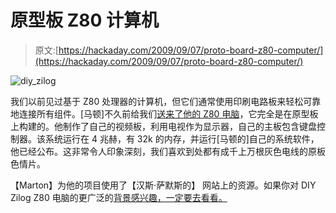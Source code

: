 # 原型板 Z80 计算机

> 原文:[https://hackaday.com/2009/09/07/proto-board-z80-computer/](https://hackaday.com/2009/09/07/proto-board-z80-computer/)

![diy_zilog](../Images/99c492a34f07f4dfc8a5d0910a0f72d7.png "diy_zilog")

我们以前见过基于 Z80 处理器的计算机，但它们通常使用印刷电路板来轻松可靠地连接所有组件。[马顿]不久前给我们[送来了他的 Z80 电脑](http://digitarworld.uw.hu/z80.htm)，它完全是在原型板上构建的。他制作了自己的视频板，利用电视作为显示器，自己的主板包含键盘控制器。该系统运行在 4 兆赫，有 32k 的内存，并运行[马顿的]自己的系统软件，他已经公布。这非常令人印象深刻，我们喜欢到处都有成千上万根灰色电线的原板色情片。

【Marton】为他的项目使用了【汉斯·萨默斯的】 网站上的资源。如果你对 DIY Zilog Z80 电脑的更广泛的[背景感兴趣，一定要去看看。](http://www.hanssummers.com/newz80.html)